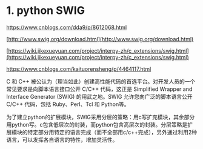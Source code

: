 # 1. python SWIG


https://www.cnblogs.com/dda9/p/8612068.html

[http://www.swig.org/download.html](http://www.swig.org/download.html)





[https://wiki.jikexueyuan.com/project/interpy-zh/c_extensions/swig.html](https://wiki.jikexueyuan.com/project/interpy-zh/c_extensions/swig.html)













https://www.cnblogs.com/kaituorensheng/p/4464117.html

C 和 C++ 被公认为（理当如此）创建高性能代码的首选平台。对开发人员的一个常见要求是向脚本语言接口公开 C/C++ 代码，这正是 Simplified Wrapper and Interface Generator (SWIG) 的用武之地。SWIG 允许您向广泛的脚本语言公开 C/C++ 代码，包括 Ruby、Perl、Tcl 和 Python等。

为了建立python的扩展模块，SWIG采用分层的策略：用c写扩充模块，其余部分用python写。c包含低层次的封装，而python包含高层次的封装。分层策略是扩展模块的特定部分用特定的语言完成（而不全部用c/c++完成），另外通过利用2种语言，可以发挥各自语言的特性，增加灵活性。























